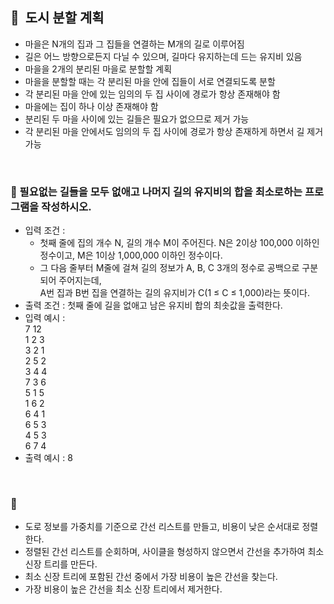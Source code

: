 ## **🧸  도시 분할 계획**

- 마을은 N개의 집과 그 집들을 연결하는 M개의 길로 이루어짐
- 길은 어느 방향으로든지 다닐 수 있으며, 길마다 유지하는데 드는 유지비 있음
- 마을을 2개의 분리된 마을로 분할할 계획
- 마을을 분할할 때는 각 분리된 마을 안에 집들이 서로 연결되도록 분할
- 각 분리된 마을 안에 있는 임의의 두 집 사이에 경로가 항상 존재해야 함
- 마을에는 집이 하나 이상 존재해야 함
- 분리된 두 마을 사이에 있는 길들은 필요가 없으므로 제거 가능
- 각 분리된 마을 안에서도 임의의 두 집 사이에 경로가 항상 존재하게 하면서 길 제거 가능
<br/>

### **🚪 필요없는 길들을 모두 없애고 나머지 길의 유지비의 합을 최소로하는 프로그램을 작성하시오.**

- 입력 조건 :
    - 첫째 줄에 집의 개수 N, 길의 개수 M이 주어진다. N은 2이상 100,000 이하인 정수이고, M은 1이상 1,000,000 이하인 정수이다.
    - 그 다음 줄부터 M줄에 걸쳐 길의 정보가 A, B, C 3개의 정수로 공백으로 구분되어 주어지는데, <br/> A번 집과 B번 집을 연결하는 길의 유지비가 C(1 ≤ C ≤ 1,000)라는 뜻이다.
- 출력 조건 : 첫째 줄에 길을 없애고 남은 유지비 합의 최솟값을 출력한다.
- 입력 예시 : <br/>
    7 12 <br/>
    1 2 3 <br/>
    3 2 1 <br/>
    2 5 2 <br/>
    3 4 4 <br/>
    7 3 6 <br/>
    5 1 5 <br/>
    1 6 2 <br/>
    6 4 1 <br/>
    6 5 3 <br/>
    4 5 3 <br/>
    6 7 4 <br/>
- 출력 예시 : 8
<br/>

### **🔑**

- 도로 정보를 가중치를 기준으로 간선 리스트를 만들고, 비용이 낮은 순서대로 정렬한다.
- 정렬된 간선 리스트를 순회하며, 사이클을 형성하지 않으면서 간선을 추가하여 최소 신장 트리를 만든다.
- 최소 신장 트리에 포함된 간선 중에서 가장 비용이 높은 간선을 찾는다.
- 가장 비용이 높은 간선을 최소 신장 트리에서 제거한다.

